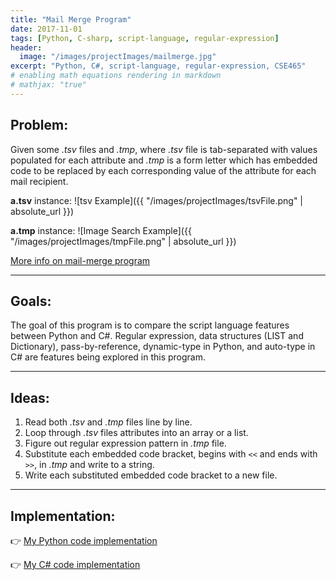 ```yaml
---
title: "Mail Merge Program"
date: 2017-11-01
tags: [Python, C-sharp, script-language, regular-expression]
header:
  image: "/images/projectImages/mailmerge.jpg"
excerpt: "Python, C#, script-language, regular-expression, CSE465"
# enabling math equations rendering in markdown
# mathjax: "true"
---
```

## Problem:
Given some *.tsv* files and *.tmp*, where *.tsv* file is tab-separated with values populated for each attribute and *.tmp* is a form letter which has embedded code to be replaced by each corresponding value of the attribute for each mail recipient.

**a.tsv** instance:
![tsv Example]({{ "/images/projectImages/tsvFile.png" | absolute_url }})

**a.tmp** instance:
![Image Search Example]({{ "/images/projectImages/tmpFile.png" | absolute_url }})

[More info on mail-merge program](https://github.com/kaiLiGit/Comparative-Language/tree/master/hw4_c%23_n_python)

___

## Goals:
The goal of this program is to compare the script language features between Python and C#. Regular expression, data structures (LIST and Dictionary), pass-by-reference, dynamic-type in Python, and auto-type in C# are features being explored in this program.
___

## Ideas:
1. Read both *.tsv* and *.tmp* files line by line.
2. Loop through *.tsv* files attributes into an array or a list.
3. Figure out regular expression pattern in *.tmp* file.
4. Substitute each embedded code bracket, begins with `<<` and ends with `>>`, in *.tmp* and write to a string.
5. Write each substituted embedded code bracket to a new file.

___

## Implementation:
:point_right: [My Python code implementation](https://github.com/kaiLiGit/Comparative-Language/blob/master/hw4_c%23_n_python/hw4.py)

:point_right: [My C# code implementation](https://github.com/kaiLiGit/Comparative-Language/blob/master/hw4_c%23_n_python/hw4.py)
